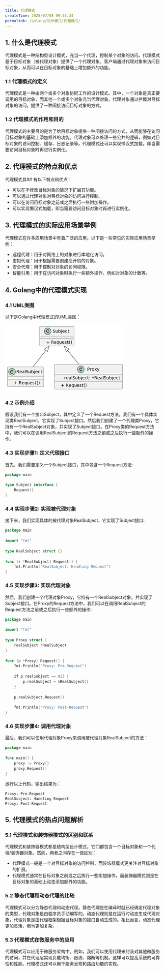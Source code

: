 ```yaml
---
title: 代理模式
createTime: 2025/07/08 09:45:34
permalink: /golang/设计模式/代理模式/
---
```

## 1. 什么是代理模式
代理模式是一种结构型设计模式，充当一个代理，控制某个对象的访问。代理模式基于目标对象（被代理对象）提供了一个代理对象，客户端通过代理对象来访问目标对象，从而可以在目标对象的基础上增加额外的功能。

### 1.1 代理模式的定义
代理模式是一种由两个或多个对象协同工作的设计模式。其中，一个对象是真正要调用的目标对象，而其他一个或多个对象充当代理对象。代理对象通过拦截对目标对象的访问，提供了一种间接访问目标对象的方式。

### 1.2 代理模式的作用和目的
代理模式的主要目的是为了给目标对象提供一种间接访问的方式，从而能够在访问目标对象的基础上添加额外的功能。代理对象可以处理一些公共的逻辑，例如对目标对象的访问控制、缓存、日志记录等。代理模式还可以实现懒汉式加载，即当需要访问目标对象时再进行实例化。

## 2. 代理模式的特点和优点
代理模式具## 有以下特点和优点：

- 可以在不修改目标对象的情况下扩展其功能。
- 可以通过代理对象对目标对象的访问进行控制。
- 可以在访问目标对象之前或之后执行一些附加操作。
- 可以实现懒汉式加载，即当需要访问目标对象时再进行实例化。

## 3. 代理模式的实际应用场景举例
代理模式在许多应用场景中有着广泛的应用，以下是一些常见的实际应用场景举例：

- 远程代理：用于对网络上的对象进行本地化访问。
- 虚拟代理：用于根据需要创建高开销的对象。
- 安全代理：用于控制对对象的访问权限。
- 智能引用：用于在访问对象时执行一些额外操作，例如对对象的计数等。
## 4. Golang中的代理模式实现
### 4.1 UML类图
以下是Golang中代理模式的UML类图：

![](./img/7-1.png)

### 4.2 示例介绍
假设我们有一个接口Subject，其中定义了一个Request方法。我们有一个具体实现类RealSubject，它实现了Subject接口。然后我们创建了一个代理类Proxy，它持有一个RealSubject对象，并实现了Subject接口。在Proxy类的Request方法中，我们可以在调用RealSubject的Request方法之前或之后执行一些额外的操作。

### 4.3 实现步骤1: 定义代理接口
首先，我们需要定义一个Subject接口，其中包含一个Request方法:
```go
package main

type Subject interface {
    Request()
}
```
### 4.4 实现步骤2: 实现被代理对象
接下来，我们实现具体的被代理对象RealSubject，它实现了Subject接口:
```go
package main

import "fmt"

type RealSubject struct {}

func (r *RealSubject) Request() {
    fmt.Println("RealSubject: Handling Request")
}
```
### 4.5 实现步骤3: 实现代理对象
然后，我们创建一个代理对象Proxy，它持有一个RealSubject对象，并实现了Subject接口。在Proxy的Request方法中，我们可以在调用RealSubject的Request方法之前或之后执行一些额外的操作:
```go
package main

import "fmt"

type Proxy struct {
    realSubject *RealSubject
}

func (p *Proxy) Request() {
    fmt.Println("Proxy: Pre-Request")

    if p.realSubject == nil {
        p.realSubject = &RealSubject{}
    }

    p.realSubject.Request()

    fmt.Println("Proxy: Post-Request")
}
```
### 4.6 实现步骤4: 调用代理对象
最后，我们可以使用代理对象Proxy来调用被代理对象RealSubject的方法：
```go
package main

func main() {
    proxy := Proxy{}
    proxy.Request()
}
```
运行以上代码，输出结果为：

```
Proxy: Pre-Request
RealSubject: Handling Request
Proxy: Post-Request
```
## 5. 代理模式的热点问题解析
### 5.1 代理模式和装饰器模式的区别和联系
代理模式和装饰器模式都是结构型设计模式，它们都包含一个目标对象和一个代理/装饰器对象。然而，两者之间存在一些区别：

- 代理模式一般是一个对目标对象的访问控制，而装饰器模式更关注对目标对象的扩展。
- 代理模式通常在目标对象之前或之后执行一些附加操作，而装饰器模式则是在目标对象的基础上动态添加额外的功能。

### 5.2 静态代理和动态代理的比较
代理模式可以分为静态代理和动态代理。静态代理是在编译时就已经确定代理对象的类型，代理对象是由程序员手动编写的。动态代理则是在运行时动态生成代理对象，代理对象是由代理框架根据目标对象的接口自动生成的。相比而言，动态代理更加灵活，但也更加复杂。

### 5.3 代理模式在微服务中的应用
代理模式可以应用于微服务架构中。例如，我们可以使用代理来封装对其他微服务的访问，并在代理层实现负载均衡、限流、熔断等机制。这样可以提高系统的可靠性和性能。代理模式还可以用于服务发现和路由功能的实现。